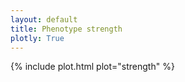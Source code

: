 ```yaml
---
layout: default
title: Phenotype strength
plotly: True
---
```

{% include plot.html plot="strength" %}
